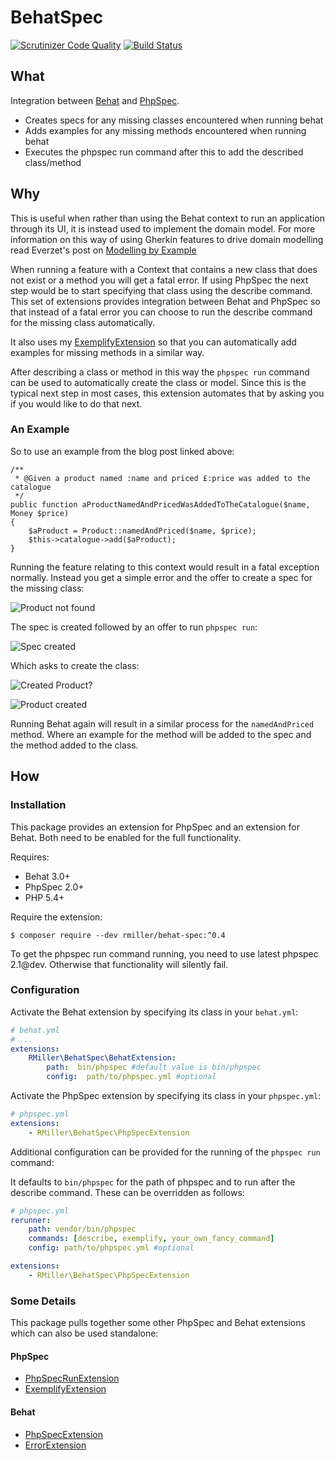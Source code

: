 # BehatSpec

[![Scrutinizer Code Quality](https://scrutinizer-ci.com/g/richardmiller/BehatSpec/badges/quality-score.png?b=master)](https://scrutinizer-ci.com/g/richardmiller/BehatSpec/?branch=master)
[![Build Status](https://scrutinizer-ci.com/g/richardmiller/BehatSpec/badges/build.png?b=master)](https://scrutinizer-ci.com/g/richardmiller/BehatSpec/build-status/master)

## What


Integration between [Behat](http://docs.behat.org/en/v3.0/) and
[PhpSpec](http://phpspec.net/).

* Creates specs for any missing classes encountered when running behat
* Adds examples for any missing methods encountered when running behat
* Executes the phpspec run command after this to add the described class/method

## Why

This is useful when rather than using the Behat context to run an application
through its UI, it is instead used to implement the domain model. For more
information on this way of using Gherkin features to drive domain modelling
read Everzet's post on [Modelling by Example](http://everzet.com/post/99045129766/introducing-modelling-by-example)

When running a feature with a Context that contains a new class that does not exist
or a method you will get a fatal error. If using PhpSpec the next step would be to
start specifying that class using the describe command. This set of extensions provides
integration between Behat and PhpSpec so that instead of a fatal error you can
choose to run the describe command for the missing class automatically.

It also uses my [ExemplifyExtension](https://github.com/richardmiller/ExemplifyExtension)
so that you can automatically add examples for missing methods in a similar way.

After describing a class or method in this way the `phpspec run` command can
be used to automatically create the class or model. Since this is the typical
next step in most cases, this extension automates that by asking you if you would
like to do that next.

### An Example

So to use an example from the blog post linked above:

```
/**
 * @Given a product named :name and priced £:price was added to the catalogue
 */
public function aProductNamedAndPricedWasAddedToTheCatalogue($name, Money $price)
{
    $aProduct = Product::namedAndPriced($name, $price);
    $this->catalogue->add($aProduct);
}
```

Running the feature relating to this context would result in a fatal exception normally.
Instead you get a simple error and the offer to create a spec for the missing class:

![Product not found](/docs/images/error.png?raw=true)

The spec is created followed by an offer to run `phpspec run`:

![Spec created](/docs/images/spec-created.png?raw=true)

Which asks to create the class:

![Created Product?](/docs/images/create.png?raw=true)

![Product created](/docs/images/product-created.png?raw=true)

Running Behat again will result in a similar process for the `namedAndPriced` method.
Where an example for the method will be added to the spec and the method added
to the class.

## How

### Installation

This package provides an extension for PhpSpec and an extension for Behat. Both need
to be enabled for the full functionality.


Requires:

* Behat 3.0+
* PhpSpec 2.0+
* PHP 5.4+

Require the extension:

```
$ composer require --dev rmiller/behat-spec:^0.4
```

To get the phpspec run command running, you need to use latest phpspec 2.1@dev.
Otherwise that functionality will silently fail.

### Configuration

Activate the Behat extension by specifying its class in your `behat.yml`:

```yaml
# behat.yml
# ...
extensions:
    RMiller\BehatSpec\BehatExtension:
        path:  bin/phpspec #default value is bin/phpspec
        config:  path/to/phpspec.yml #optional
```     

Activate the PhpSpec extension by specifying its class in your `phpspec.yml`:

```yaml
# phpspec.yml
extensions:
    - RMiller\BehatSpec\PhpSpecExtension
```

Additional configuration can be provided for the running of the `phpspec run` command:

It defaults to `bin/phpspec` for the path of phpspec and to run after the describe command.
These can be overridden as follows:

```yaml
# phpspec.yml
rerunner:
    path: vendor/bin/phpspec
    commands: [describe, exemplify, your_own_fancy_command]
    config: path/to/phpspec.yml #optional

extensions:
    - RMiller\BehatSpec\PhpSpecExtension
```

### Some Details

This package pulls together some other PhpSpec and Behat extensions which can also be used
standalone:

#### PhpSpec

* [PhpSpecRunExtension](https://github.com/richardmiller/PhpSpecRunExtension)
* [ExemplifyExtension](https://github.com/richardmiller/ExemplifyExtension)

#### Behat

* [PhpSpecExtension](https://github.com/richardmiller/PhpSpecExtension)
* [ErrorExtension](https://github.com/richardmiller/ErrorExtension)

